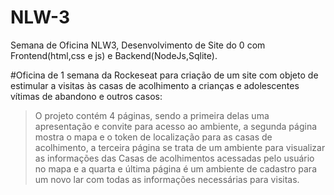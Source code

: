  # NLW-3
 Semana de Oficina NLW3, Desenvolvimento de Site do 0 com Frontend(html,css e js) e Backend(NodeJs,Sqlite).

 #Oficina de 1 semana da Rockeseat para criação de um site com objeto de estimular a visitas às casas de acolhimento a crianças e adolescentes vítimas de abandono e outros casos:
 
 > O projeto contém 4 páginas, sendo a primeira delas uma apresentação e convite para acesso ao ambiente, a segunda página mostra o mapa e o token de localização para as
 casas de acolhimento, a terceira página se trata de um ambiente para visualizar as informações das Casas de acolhimentos acessadas pelo usuário no mapa e a quarta e última página 
 é um ambiente de cadastro para um novo lar com todas as informações necessárias para visitas.
 
 
 
 

